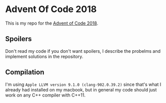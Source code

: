 # Advent Of Code 2018
This is my repo for the [Advent of Code 2018](https://adventofcode.com/2018).

## Spoilers
Don't read my code if you don't want spoilers, I describe the probelms and implement solutions in the repository.

## Compilation
I'm using `Apple LLVM version 9.1.0 (clang-902.0.39.2)` since that's what I already had installed on my macbook, but in general my code should just work on any C++ compiler with C++11.